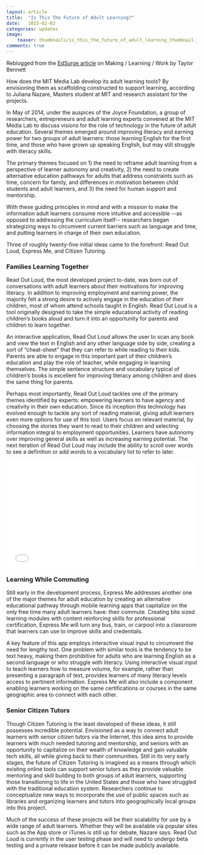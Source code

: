 ```yaml
---
layout: article
title:  "Is This The Future of Adult Learning?"
date:   2015-02-03
categories: updates
image:
    teaser: thumbnails/is_this_the_future_of_adult_learning_thumbnail.jpg
comments: true
---
```


Reblogged from the [EdSurge article](https://www.edsurge.com/n/2015-01-15-is-this-the-future-of-adult-learning) on Making / Learning / Work by Taylor Bennett

How does the MIT Media Lab develop its adult learning tools? By envisioning them as scaffolding constructed to support learning, according to Juliana Nazare, Masters student at MIT and research assistant for the projects.

In May of 2014, under the auspices of the Joyce Foundation, a group of researchers, entrepreneurs and adult learning experts convened at the MIT Media Lab to discuss visions for the role of technology in the future of adult education. Several themes emerged around improving literacy and earning power for two groups of adult learners: those learning English for the first time, and those who have grown up speaking English, but may still struggle with literacy skills.

The primary themes focused on 1) the need to reframe adult learning from a perspective of learner autonomy and creativity, 2) the need to create alternative education pathways for adults that address constraints such as time, concern for family, and differences in motivation between child students and adult learners, and 3) the need for human support and mentorship.

With these guiding principles in mind and with a mission to make the information adult learners consume more intuitive and accessible --as opposed to addressing the curriculum itself-- researchers began strategizing ways to circumvent current barriers such as language and time, and putting learners in charge of their own education.

Three of roughly twenty-five initial ideas came to the forefront: Read Out Loud, Express Me, and Citizen Tutoring.

### Families Learning Together

Read Out Loud, the most developed project to-date, was born out of conversations with adult learners about their motivations for improving literacy. In addition to improving employment and earning power, the majority felt a strong desire to actively engage in the education of their children, most of whom attend schools taught in English. Read Out Loud is a tool originally designed to take the simple educational activity of reading children’s books aloud and turn it into an opportunity for parents and children to learn together.

An interactive application, Read Out Loud allows the user to scan any book and view the text in English and any other language side by side, creating a sort of “cheat-sheet” that they can refer to while reading to their kids. Parents are able to engage in this important part of their children’s education and play the role of teacher, while engaging in learning themselves. The simple sentence structure and vocabulary typical of children’s books is excellent for improving literacy among children and does the same thing for parents.

Perhaps most importantly, Read Out Loud tackles one of the primary themes identified by experts: empowering learners to have agency and creativity in their own education. Since its inception this technology has evolved enough to tackle any sort of reading material, giving adult learners even more options for use of this tool. Users focus on relevant material, by choosing the stories they want to read to their children and selecting information integral to employment opportunities. Learners have autonomy over improving general skills as well as increasing earning potential. The next iteration of Read Out Loud may include the ability to scroll over words to see a definition or add words to a vocabulary list to refer to later.

<iframe src="//player.vimeo.com/video/114384414" width="500" height="281" frameborder="0" webkitallowfullscreen mozallowfullscreen allowfullscreen></iframe>

### Learning While Commuting

Still early in the development process, Express Me addresses another one of the major themes for adult education by creating an alternative educational pathway through mobile learning apps that capitalize on the only free time many adult learners have: their commute. Creating bite sized learning modules with content reinforcing skills for professional certification, Express Me will turn any bus, train, or carpool into a classroom that learners can use to improve skills and credentials.

A key feature of this app employs interactive visual input to circumvent the need for lengthy text. One problem with similar tools is the tendency to be text heavy, making them prohibitive for adults who are learning English as a second language or who struggle with literacy. Using interactive visual input to teach learners how to measure volume, for example, rather than presenting a paragraph of text, provides learners of many literacy levels access to pertinent information. Express Me will also include a component enabling learners working on the same certifications or courses in the same geographic area to connect with each other.

### Senior Citizen Tutors

Though Citizen Tutoring is the least developed of these ideas, it still possesses incredible potential. Envisioned as a way to connect adult learners with senior citizen tutors via the Internet, this idea aims to provide learners with much needed tutoring and mentorship, and seniors with an opportunity to capitalize on their wealth of knowledge and gain valuable tech skills, all while giving back to their communities. Still in its very early stages, the future of Citizen Tutoring is imagined as a means through which existing online tools can support senior tutors as they provide valuable mentoring and skill building to both groups of adult learners, supporting those transitioning to life in the United States and those who have struggled with the traditional education system. Researchers continue to conceptualize new ways to incorporate the use of public spaces such as libraries and organizing learners and tutors into geographically local groups into this project.

Much of the success of these projects will be their scalability for use by a wide range of adult learners. Whether they will be available via popular sites such as the App store or iTunes is still up for debate, Nazare says. Read Out Loud is currently in the user testing phase and will need to undergo beta testing and a private release before it can be made publicly available. 